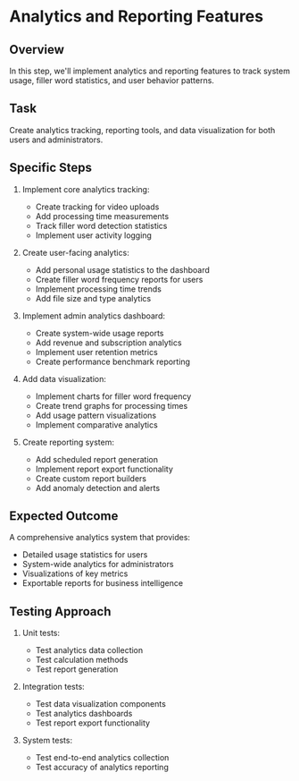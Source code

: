 # Analytics and Reporting Features

## Overview
In this step, we'll implement analytics and reporting features to track system usage, filler word statistics, and user behavior patterns.

## Task
Create analytics tracking, reporting tools, and data visualization for both users and administrators.

## Specific Steps

1. Implement core analytics tracking:
   - Create tracking for video uploads
   - Add processing time measurements
   - Track filler word detection statistics
   - Implement user activity logging

2. Create user-facing analytics:
   - Add personal usage statistics to the dashboard
   - Create filler word frequency reports for users
   - Implement processing time trends
   - Add file size and type analytics

3. Implement admin analytics dashboard:
   - Create system-wide usage reports
   - Add revenue and subscription analytics
   - Implement user retention metrics
   - Create performance benchmark reporting

4. Add data visualization:
   - Implement charts for filler word frequency
   - Create trend graphs for processing times
   - Add usage pattern visualizations
   - Implement comparative analytics

5. Create reporting system:
   - Add scheduled report generation
   - Implement report export functionality
   - Create custom report builders
   - Add anomaly detection and alerts

## Expected Outcome
A comprehensive analytics system that provides:
- Detailed usage statistics for users
- System-wide analytics for administrators
- Visualizations of key metrics
- Exportable reports for business intelligence

## Testing Approach
1. Unit tests:
   - Test analytics data collection
   - Test calculation methods
   - Test report generation

2. Integration tests:
   - Test data visualization components
   - Test analytics dashboards
   - Test report export functionality

3. System tests:
   - Test end-to-end analytics collection
   - Test accuracy of analytics reporting 